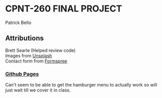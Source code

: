 # CPNT-260 FINAL PROJECT  
Patrick Bello  
## Attributions  
Brett Searle (Helped review code)  
Images from [Unsplash](https://unsplash.com/)  
Contact form from [Formspree](https://formspree.io/)  

### [Github Pages]()  
  
Can't seem to be able to get the hamburger menu to actually work so will just wait till we cover it in class.